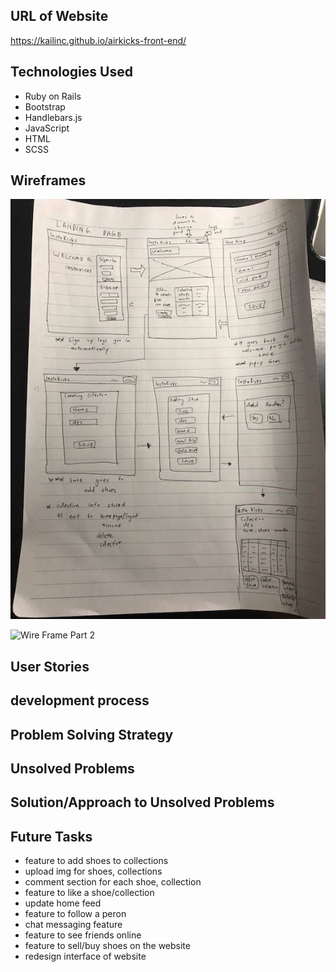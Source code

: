 ## URL of Website

https://kailinc.github.io/airkicks-front-end/

## Technologies Used

-   Ruby on Rails
-   Bootstrap
-   Handlebars.js
-   JavaScript
-   HTML
-   SCSS

## Wireframes

![Wire Frame Part 1](https://raw.githubusercontent.com/kailinc/airkicks-front-end/basic/docAssets/wireframes/wireframe1.jpg)

![Wire Frame Part 2](airkicks-front-end/docAssets/wireframes/wireframe2.jpg)


## User Stories

## development process

## Problem Solving Strategy

## Unsolved Problems

## Solution/Approach to Unsolved Problems

## Future Tasks

-   feature to add shoes to collections
-   upload img for shoes, collections
-   comment section for each shoe, collection
-   feature to like a shoe/collection
-   update home feed
-   feature to follow a peron
-   chat messaging feature
-   feature to see friends online
-   feature to sell/buy shoes on the website
-   redesign interface of website
